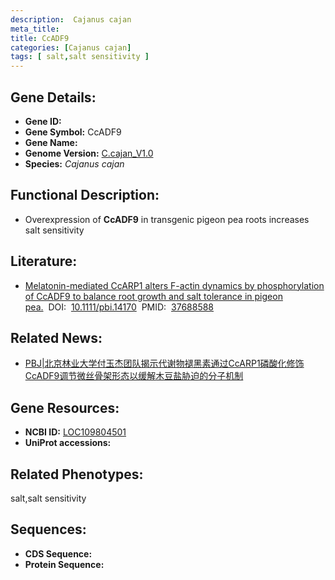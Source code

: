 ```yaml
---
description:  Cajanus cajan
meta_title:
title: CcADF9
categories: [Cajanus cajan]
tags: [ salt,salt sensitivity ]
---
```


## Gene Details:
- **Gene ID:**	[]()
- **Gene Symbol:** CcADF9
- **Gene Name:** 
- **Genome Version:** [C.cajan_V1.0]()
- **Species:** *Cajanus cajan*

## Functional Description:
   - Overexpression of **CcADF9** in transgenic pigeon pea roots increases salt sensitivity

## Literature:
   - [Melatonin-mediated CcARP1 alters F-actin dynamics by phosphorylation of CcADF9 to balance root growth and salt tolerance in pigeon pea.]( https://onlinelibrary.wiley.com/doi/10.1111/pbi.14170)&nbsp;&nbsp;DOI:&nbsp;&nbsp;[10.1111/pbi.14170](https://onlinelibrary.wiley.com/doi/10.1111/pbi.14170)&nbsp;&nbsp;PMID:&nbsp;&nbsp;[37688588](https://pubmed.ncbi.nlm.nih.gov/37688588/)

## Related News:
   - [PBJ|北京林业大学付玉杰团队揭示代谢物褪黑素通过CcARP1磷酸化修饰CcADF9调节微丝骨架形态以缓解木豆盐胁迫的分子机制](https://mp.weixin.qq.com/s/kN6yiM3PbqrYgqNRvMr3tg)

## Gene Resources:
- **NCBI ID:** [LOC109804501](https://www.ncbi.nlm.nih.gov/gene/?term=LOC109804501)
- **UniProt accessions:** [](https://www.uniprot.org/uniprotkb//entry)

## Related Phenotypes:
salt,salt sensitivity

## Sequences:
- **CDS Sequence:**
- **Protein Sequence:**
